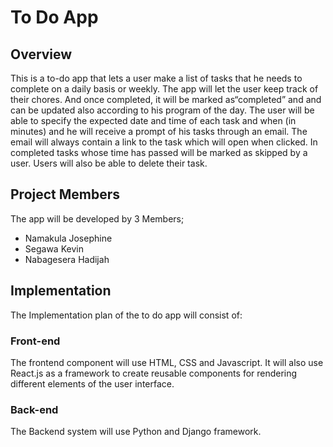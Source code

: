 # To Do App

## Overview
This is a to-do app that lets a user make a list of tasks that he needs to complete on a daily basis or weekly. The app will let the user keep track of their chores. And once completed, it will be marked as“completed” and and can be updated also according to his program of the day. The user will be able to specify the expected date and time of each task and when (in minutes) and he will receive a prompt of his tasks through an email. The email will always contain a link to the task which will open when clicked. In completed tasks whose time has passed will be marked as skipped by a user. Users will also be able to delete their task. 

## Project Members
The app will be developed by 3 Members;
- Namakula Josephine
- Segawa Kevin
- Nabagesera Hadijah

## Implementation
The Implementation plan of the to do app will consist of:

### Front-end
The frontend component will use HTML, CSS and Javascript. It will also use React.js as a framework to create reusable components for rendering different elements of the user interface.

### Back-end
The Backend system will use Python and Django framework. 


